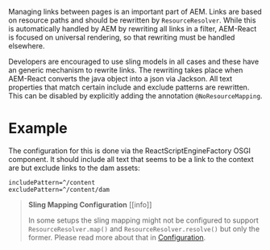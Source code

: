 Managing links between pages is an important part of AEM. Links are based on resource paths and
should be rewritten by `ResourceResolver`. While this is automatically handled by AEM by rewriting all 
links in a filter, AEM-React is focused on universal rendering, so that rewriting must be handled elsewhere.

Developers are encouraged to use sling models in all cases and these have an generic
mechanism to rewrite links. The rewriting takes place when AEM-React converts the java
object into a json via Jackson. All text properties that match certain include and exclude patterns
are rewritten. This can be disabled by explicitly adding the annotation `@NoResourceMapping`.

# Example

The configuration for this is done via the ReactScriptEngineFactory OSGI component.
It should include all text that seems to be a link to the context are but exclude links to the dam assets:

````
includePattern=^/content
excludePattern=^/content/dam
````

> __Sling Mapping Configuration__ [[info]]
>
> In some setups the sling mapping might not be configured to support `ResourceResolver.map()` 
> and `ResourceResolver.resolve()` but only the former. Please read more about that in [Configuration](ref:/Configuration/OSGI).
>




 
